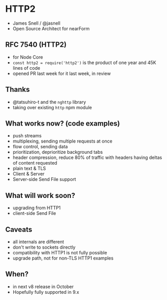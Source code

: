 # HTTP2
- James Snell / @jasnell
- Open Source Architect for nearForm

## RFC 7540 (HTTP2)
- for Node Core
- `const http2 = require('http2')` is the product of one year and 45K lines of code
- opened PR last week for it last week, in review

## Thanks
- @tatsuhiro-t and the `nghttp` library
- taking over existing `http` npm module

## What works now? (code examples)
- push streams
- multiplexing, sending multiple requests at once
- flow control, sending data
- prioritization, deprioritize background tabs
- header compression, reduce 80% of traffic with headers having deltas of content requested
- plain text & TLS
- Client & Server
- Server-side Send File support

## What will work soon?
- upgrading from HTTP1
- client-side Send File

## Caveats
- all internals are different
- don't write to sockets directly
- compatibility with HTTP1 is not fully possible
- upgrade path, not for non-TLS HTTP1 examples

## When?
- in next v8 release in October
- Hopefully fully supported in 9.x
